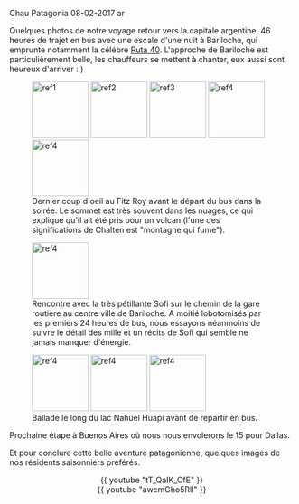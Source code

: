 Chau Patagonia
08-02-2017
ar

Quelques photos de notre voyage retour vers la capitale argentine, 46 heures de trajet en bus avec une escale d'une nuit à Bariloche, qui emprunte notamment la célébre [Ruta 40](https://fr.wikipedia.org/wiki/Route_nationale_40_(Argentine)). L'approche de Bariloche est particulièrement belle, les chauffeurs se mettent à chanter, eux aussi sont heureux d'arriver : )


<figure>
  <img src='{{ imgThumb "1.jpg"}}' data-image-opened='{{img "1.jpg" }}' class="image" alt="ref1" style="width:100px"/>
  <img src='{{ imgThumb "2.jpg"}}' data-image-opened='{{img "2.jpg" }}' class="image" alt="ref2" style="height:100px"/>
  <img src='{{ imgThumb "3.jpg"}}' data-image-opened='{{img "3.jpg" }}' class="image" alt="ref3" style="width:100px"/>
  <img src='{{ imgThumb "4.jpg"}}' data-image-opened='{{img "4.jpg" }}' class="image" alt="ref4" style="width:100px"/>
   <img src='{{ imgThumb "5.jpg"}}' data-image-opened='{{img "5.jpg" }}' class="image" alt="ref4" style="width:100px"/>
   <figcaption>Dernier coup d'oeil au Fitz Roy avant le départ du bus dans la soirée. Le sommet est très souvent dans les nuages, ce qui explique qu'il ait été pris pour un volcan (l'une des significations de Chalten est "montagne qui fume").</figcaption>
</figure>

<figure>
   <img src='{{ imgThumb "6.jpg"}}' data-image-opened='{{img "6.jpg" }}' class="image" alt="ref4" style="width:100px"/>
      <figcaption>Rencontre avec la très pétillante Sofi sur le chemin de la gare routière au centre ville de Bariloche. A moitié lobotomisés par les premiers 24 heures de bus, nous essayons néanmoins de suivre le détail des mille et un récits de Sofi qui semble ne jamais manquer d'énergie. </figcaption>
</figure>

<figure>
   <img src='{{ imgThumb "7.jpg"}}' data-image-opened='{{img "7.jpg" }}' class="image" alt="ref4" style="width:100px"/>
   <img src='{{ imgThumb "8.jpg"}}' data-image-opened='{{img "8.jpg" }}' class="image" alt="ref4" style="width:100px"/>
   <img src='{{ imgThumb "9.jpg"}}' data-image-opened='{{img "9.jpg" }}' class="image" alt="ref4" style="width:100px"/>
   <figcaption>Ballade le long du lac Nahuel Huapi avant de repartir en bus.</figcaption>
</figure>


Prochaine étape à Buenos Aires où nous nous envolerons le 15 pour Dallas.

Et pour conclure cette belle aventure patagonienne, quelques images de nos résidents saisonniers préférés.


<div style="text-align:center">
  {{ youtube "tT_QaIK_CfE" }}
</div>

<div style="text-align:center">
  {{ youtube "awcmGho5RlI" }}
</div>

